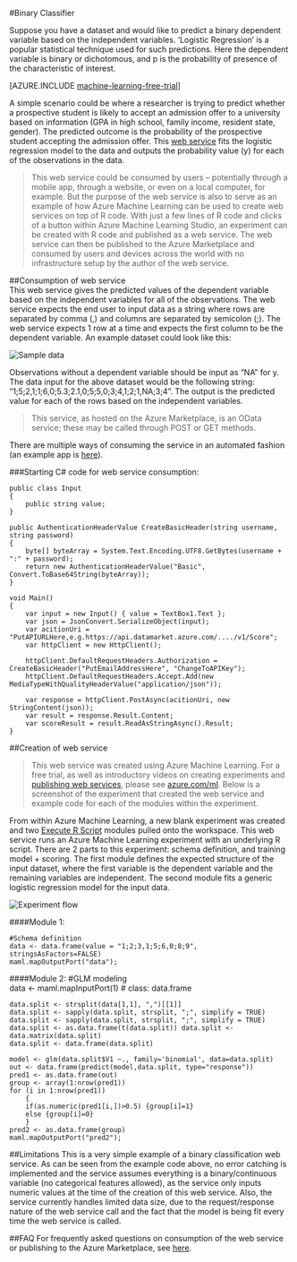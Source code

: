 <properties 
	pageTitle="Binary Classifier | Microsoft Azure" 
	description="Binary Classifier" 
	services="machine-learning" 
	documentationCenter="" 
	authors="jaymathe" 
	manager="paulettm" 
	editor="cgronlun"/>

<tags 
	ms.service="machine-learning" 
	ms.workload="data-services" 
	ms.tgt_pltfrm="na" 
	ms.devlang="na" 
	ms.topic="article" 
	ms.date="09/12/2016" 
	ms.author="jaymathe"/> 



#Binary Classifier

Suppose you have a dataset and would like to predict a binary dependent variable based on the independent variables. ‘Logistic Regression’ is a popular statistical technique used for such predictions. Here the dependent variable is binary or dichotomous, and p is the probability of presence of the characteristic of interest. 


[AZURE.INCLUDE [machine-learning-free-trial](../../includes/machine-learning-free-trial.md)]

A simple scenario could be where a researcher is trying to predict whether a prospective student is likely to accept an admission offer to a university based on information (GPA in high school, family income, resident state, gender). The predicted outcome is the probability of the prospective student accepting the admission offer. This [web service]( https://datamarket.azure.com/dataset/aml_labs/log_regression) fits the logistic regression model to the data and outputs the probability value (y) for each of the observations in the data.  
  
>This web service could be consumed by users – potentially through a mobile app, through a website, or even on a local computer, for example. But the purpose of the web service is also to serve as an example of how Azure Machine Learning can be used to create web services on top of R code. With just a few lines of R code and clicks of a button within Azure Machine Learning Studio, an experiment can be created with R code and published as a web service. The web service can then be published to the Azure Marketplace and consumed by users and devices across the world with no infrastructure setup by the author of the web service.  
  

##Consumption of web service  
This web service gives the predicted values of the dependent variable based on the independent variables for all of the observations. The web service expects the end user to input data as a string where rows are separated by comma (,) and columns are separated by semicolon (;). The web service expects 1 row at a time and expects the first column to be the dependent variable. An example dataset could look like this:

![Sample data][1]

Observations without a dependent variable should be input as “NA” for y. The data input for the above dataset would be the following string: “1;5;2,1;1;6,0;5.3;2.1,0;5;5,0;3;4,1;2;1,NA;3;4”. The output is the predicted value for each of the rows based on the independent variables. 

>This service, as hosted on the Azure Marketplace, is an OData service; these may be called through POST or GET methods. 

There are multiple ways of consuming the service in an automated fashion (an example app is [here](http://microsoftazuremachinelearning.azurewebsites.net/BinaryClassifier.aspx )).

###Starting C# code for web service consumption:

	public class Input
	{
   		public string value;
	}

	public AuthenticationHeaderValue CreateBasicHeader(string username, string password)
	{
		byte[] byteArray = System.Text.Encoding.UTF8.GetBytes(username + ":" + password);
		return new AuthenticationHeaderValue("Basic", Convert.ToBase64String(byteArray));
	}
	
	void Main()
	{
		var input = new Input() { value = TextBox1.Text };
		var json = JsonConvert.SerializeObject(input);
		var acitionUri = "PutAPIURLHere,e.g.https://api.datamarket.azure.com/..../v1/Score";
		var httpClient = new HttpClient();
	
		httpClient.DefaultRequestHeaders.Authorization = CreateBasicHeader("PutEmailAddressHere", "ChangeToAPIKey");
		httpClient.DefaultRequestHeaders.Accept.Add(new MediaTypeWithQualityHeaderValue("application/json"));
	
		var response = httpClient.PostAsync(acitionUri, new StringContent(json));
		var result = response.Result.Content;
		var scoreResult = result.ReadAsStringAsync().Result;
	}


##Creation of web service  
>This web service was created using Azure Machine Learning. For a free trial, as well as introductory videos on creating experiments and [publishing web services](machine-learning-publish-a-machine-learning-web-service.md), please see [azure.com/ml](http://azure.com/ml). Below is a screenshot of the experiment that created the web service and example code for each of the modules within the experiment.

From within Azure Machine Learning, a new blank experiment was created and two [Execute R Script][execute-r-script] modules pulled onto the workspace. This web service runs an Azure Machine Learning experiment with an underlying R script. There are 2 parts to this experiment: schema definition, and training model + scoring. The first module defines the expected structure of the input dataset, where the first variable is the dependent variable and the remaining variables are independent. The second module fits a generic logistic regression model for the input data.    

![Experiment flow][2]

####Module 1:

	#Schema definition  
	data <- data.frame(value = "1;2;3,1;5;6,0;8;9", stringsAsFactors=FALSE) 
	maml.mapOutputPort("data");  

####Module 2:
	#GLM modeling   
	data <- maml.mapInputPort(1) # class: data.frame  
	
	data.split <- strsplit(data[1,1], ",")[[1]] 
	data.split <- sapply(data.split, strsplit, ";", simplify = TRUE) 
	data.split <- sapply(data.split, strsplit, ";", simplify = TRUE) 
	data.split <- as.data.frame(t(data.split)) data.split <- 
	data.matrix(data.split) 
	data.split <- data.frame(data.split) 
	
	model <- glm(data.split$V1 ~., family='binomial', data=data.split)  
	out <- data.frame(predict(model,data.split, type="response")) 
	pred1 <- as.data.frame(out) 
	group <- array(1:nrow(pred1)) 
	for (i in 1:nrow(pred1))  
		{
		if(as.numeric(pred1[i,])>0.5) {group[i]=1} 
		else {group[i]=0}
		} 
	pred2 <- as.data.frame(group) 
	maml.mapOutputPort("pred2");  


##Limitations
This is a very simple example of a binary classification web service. As can be seen from the example code above, no error catching is implemented and the service assumes everything is a binary/continuous variable (no categorical features allowed), as the service only inputs numeric values at the time of the creation of this web service. Also, the service currently handles limited data size, due to the request/response nature of the web service call and the fact that the model is being fit every time the web service is called. 

##FAQ
For frequently asked questions on consumption of the web service or publishing to the Azure Marketplace, see [here](machine-learning-marketplace-faq.md).

[1]: ./media/machine-learning-r-csharp-binary-classifier/binary1.png
[2]: ./media/machine-learning-r-csharp-binary-classifier/binary2.png


<!-- Module References -->
[execute-r-script]: https://msdn.microsoft.com/library/azure/30806023-392b-42e0-94d6-6b775a6e0fd5/
 
